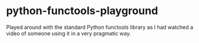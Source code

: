 # python-functools-playground
Played around with the standard Python functools library as I had watched a video of someone using it in a very pragmatic way.
